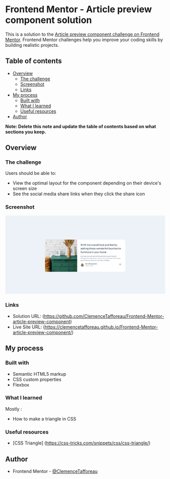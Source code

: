 # Frontend Mentor - Article preview component solution

This is a solution to the [Article preview component challenge on Frontend Mentor](https://www.frontendmentor.io/challenges/article-preview-component-dYBN_pYFT). Frontend Mentor challenges help you improve your coding skills by building realistic projects. 

## Table of contents

- [Overview](#overview)
  - [The challenge](#the-challenge)
  - [Screenshot](#screenshot)
  - [Links](#links)
- [My process](#my-process)
  - [Built with](#built-with)
  - [What I learned](#what-i-learned)
  - [Useful resources](#useful-resources)
- [Author](#author)

**Note: Delete this note and update the table of contents based on what sections you keep.**

## Overview

### The challenge

Users should be able to:

- View the optimal layout for the component depending on their device's screen size
- See the social media share links when they click the share icon

### Screenshot

![](./screenshot.jpg)

### Links

- Solution URL: (https://github.com/ClemenceTafforeau/Frontend-Mentor-article-preview-component)
- Live Site URL: (https://clemencetafforeau.github.io/Frontend-Mentor-article-preview-component/)

## My process

### Built with

- Semantic HTML5 markup
- CSS custom properties
- Flexbox

### What I learned

Mostly : 
- How to make a triangle in CSS

### Useful resources

- [CSS Triangle] (https://css-tricks.com/snippets/css/css-triangle/)

## Author

- Frontend Mentor - [@ClemenceTafforeau](https://www.frontendmentor.io/profile/ClemenceTafforeau)
